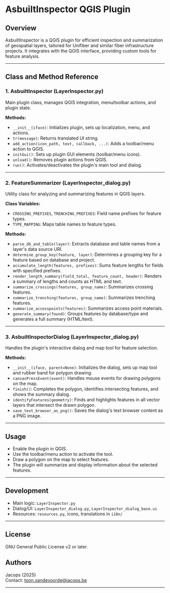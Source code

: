 # AsbuiltInspector QGIS Plugin

## Overview
AsbuiltInspector is a QGIS plugin for efficient inspection and summarization of geospatial layers, tailored for Unifiber and similar fiber infrastructure projects. It integrates with the QGIS interface, providing custom tools for feature analysis.

---

## Class and Method Reference

### 1. AsbuiltInspector (LayerInspector.py)
Main plugin class, manages QGIS integration, menu/toolbar actions, and plugin state.

**Methods:**
- `__init__(iface)`: Initializes plugin, sets up localization, menu, and actions.
- `tr(message)`: Returns translated UI string.
- `add_action(icon_path, text, callback, ...)`: Adds a toolbar/menu action to QGIS.
- `initGui()`: Sets up plugin GUI elements (toolbar/menu icons).
- `unload()`: Removes plugin actions from QGIS.
- `run()`: Activates/deactivates the plugin's main tool and dialog.

---

### 2. FeatureSummarizer (LayerInspector_dialog.py)
Utility class for analyzing and summarizing features in QGIS layers.

**Class Variables:**
- `CROSSING_PREFIXES`, `TRENCHING_PREFIXES`: Field name prefixes for feature types.
- `TYPE_MAPPING`: Maps table names to feature types.

**Methods:**
- `parse_db_and_table(layer)`: Extracts database and table names from a layer's data source URI.
- `determine_group_key(feature, layer)`: Determines a grouping key for a feature based on database and project.
- `accumulate_length(features, prefixes)`: Sums feature lengths for fields with specified prefixes.
- `render_length_summary(field_total, feature_count, header)`: Renders a summary of lengths and counts as HTML and text.
- `summarize_crossings(features, group_name)`: Summarizes crossing features.
- `summarize_trenching(features, group_name)`: Summarizes trenching features.
- `summarize_accesspoints(features)`: Summarizes access point materials.
- `generate_summary(found)`: Groups features by database/type and generates a full summary (HTML/text).

---

### 3. AsbuiltInspectorDialog (LayerInspector_dialog.py)
Handles the plugin's interactive dialog and map tool for feature selection.

**Methods:**
- `__init__(iface, parent=None)`: Initializes the dialog, sets up map tool and rubber band for polygon drawing.
- `canvasPressEvent(event)`: Handles mouse events for drawing polygons on the map.
- `finish()`: Completes the polygon, identifies intersecting features, and shows the summary dialog.
- `identifyFeatures(geometry)`: Finds and highlights features in all vector layers that intersect the drawn polygon.
- `save_text_browser_as_png()`: Saves the dialog's text browser content as a PNG image.

---

## Usage
- Enable the plugin in QGIS.
- Use the toolbar/menu action to activate the tool.
- Draw a polygon on the map to select features.
- The plugin will summarize and display information about the selected features.

---

## Development
- Main logic: `LayerInspector.py`
- Dialog/UI: `LayerInspector_dialog.py`, `LayerInspector_dialog_base.ui`
- Resources: `resources.py`, icons, translations in `i18n/`

---

## License
GNU General Public License v2 or later.

## Authors
Jacops (2025)  
Contact: toon.vandevoorde@jacops.be

---
